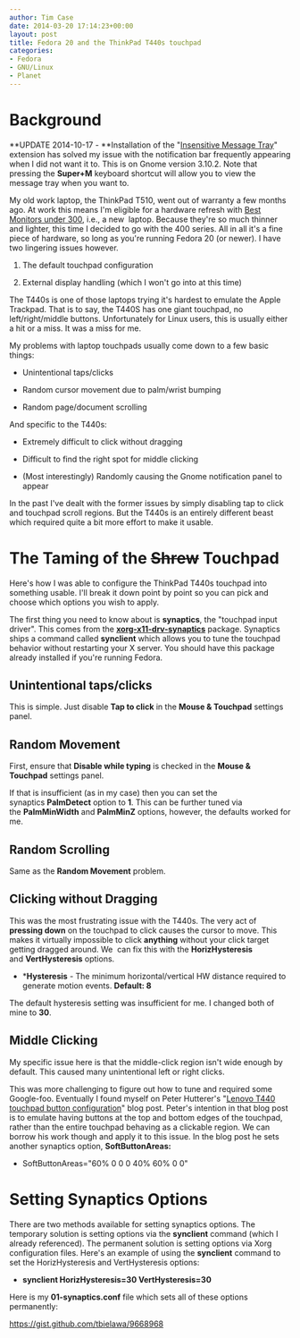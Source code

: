```yaml
---
author: Tim Case
date: 2014-03-20 17:14:23+00:00
layout: post
title: Fedora 20 and the ThinkPad T440s touchpad
categories:
- Fedora
- GNU/Linux
- Planet
---
```


# Background


**UPDATE 2014-10-17 - **Installation of the "[Insensitive Message Tray](https://extensions.gnome.org/extension/616/insensitive-message-tray/)" extension has solved my issue with the notification bar frequently appearing when I did not want it to. This is on Gnome version 3.10.2. Note that pressing the **Super+M** keyboard shortcut will allow you to view the message tray when you want to.



My old work laptop, the ThinkPad T510, went out of warranty a few months ago. At work this means I'm eligible for a hardware refresh with [Best Monitors under 300](https://poweruphere.com/), i.e., a new  laptop. Because they're so much thinner and lighter, this time I decided to go with the 400 series. All in all it's a fine piece of hardware, so long as you're running Fedora 20 (or newer). I have two lingering issues however.



 	
  1. The default touchpad configuration

 	
  2. External display handling (which I won't go into at this time)


The T440s is one of those laptops trying it's hardest to emulate the Apple Trackpad. That is to say, the T440S has one giant touchpad, no left/right/middle buttons. Unfortunately for Linux users, this is usually either a hit or a miss. It was a miss for me.

My problems with laptop touchpads usually come down to a few basic things:

 	
  * Unintentional taps/clicks

 	
  * Random cursor movement due to palm/wrist bumping

 	
  * Random page/document scrolling


And specific to the T440s:

 	
  * Extremely difficult to click without dragging

 	
  * Difficult to find the right spot for middle clicking

 	
  * (Most interestingly) Randomly causing the Gnome notification panel to appear


In the past I've dealt with the former issues by simply disabling tap to click and touchpad scroll regions. But the T440s is an entirely different beast which required quite a bit more effort to make it usable.


# The Taming of the <del>Shrew</del> Touchpad


Here's how I was able to configure the ThinkPad T440s touchpad into something usable. I'll break it down point by point so you can pick and choose which options you wish to apply.

The first thing you need to know about is **synaptics**, the "touchpad input driver". This comes from the [**xorg-x11-drv-synaptics**](https://admin.fedoraproject.org/pkgdb/acls/name/xorg-x11-drv-synaptics) package. Synaptics ships a command called **synclient** which allows you to tune the touchpad behavior without restarting your X server. You should have this package already installed if you're running Fedora.


## Unintentional taps/clicks


This is simple. Just disable **Tap to click** in the **Mouse & Touchpad** settings panel.


## Random Movement


First, ensure that **Disable while typing** is checked in the **Mouse & Touchpad** settings panel.

If that is insufficient (as in my case) then you can set the synaptics **PalmDetect** option to **1**. This can be further tuned via the **PalmMinWidth** and **PalmMinZ** options, however, the defaults worked for me.


## Random Scrolling


Same as the **Random Movement** problem.


## Clicking without Dragging


This was the most frustrating issue with the T440s. The very act of **pressing down** on the touchpad to click causes the cursor to move. This makes it virtually impossible to click **anything** without your click target getting dragged around. We  can fix this with the **HorizHysteresis** and **VertHysteresis** options.



 	
  * ***Hysteresis** - The minimum horizontal/vertical HW distance required to generate motion events. **Default: 8**


The default hysteresis setting was insufficient for me. I changed both of mine to **30**.


## Middle Clicking


My specific issue here is that the middle-click region isn't wide enough by default. This caused many unintentional left or right clicks.

This was more challenging to figure out how to tune and required some Google-foo. Eventually I found myself on Peter Hutterer's "[Lenovo T440 touchpad button configuration](http://who-t.blogspot.com/2013/12/lenovo-t440-touchpad-button.html)" blog post. Peter's intention in that blog post is to emulate having buttons at the top and bottom edges of the touchpad, rather than the entire touchpad behaving as a clickable region. We can borrow his work though and apply it to this issue. In the blog post he sets another synaptics option, **SoftButtonAreas:**



 	
  * SoftButtonAreas="60% 0 0 0 40% 60% 0 0"




# Setting Synaptics Options


There are two methods available for setting synaptics options. The temporary solution is setting options via the **synclient** command (which I already referenced). The permanent solution is setting options via Xorg configuration files. Here's an example of using the **synclient** command to set the HorizHysteresis and VertHysteresis options:



 	
  * **synclient HorizHysteresis=30 VertHysteresis=30**


Here is my **01-synaptics.conf** file which sets all of these options permanently:

https://gist.github.com/tbielawa/9668968
